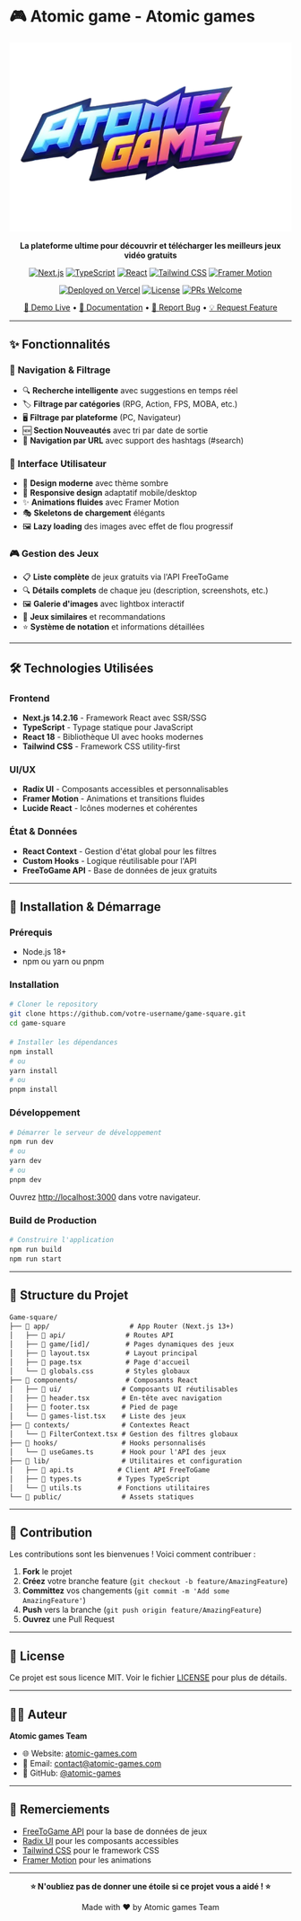 # 🎮 Atomic game - Atomic games

<div align="center">

![Atomic game Logo](public/atomic_games.png)

**La plateforme ultime pour découvrir et télécharger les meilleurs jeux vidéo gratuits**

[![Next.js](https://img.shields.io/badge/Next.js-14.2.16-black?style=for-the-badge&logo=next.js)](https://nextjs.org/)
[![TypeScript](https://img.shields.io/badge/TypeScript-5.0-blue?style=for-the-badge&logo=typescript)](https://www.typescriptlang.org/)
[![React](https://img.shields.io/badge/React-18-61DAFB?style=for-the-badge&logo=react)](https://reactjs.org/)
[![Tailwind CSS](https://img.shields.io/badge/Tailwind_CSS-3.4-38B2AC?style=for-the-badge&logo=tailwind-css)](https://tailwindcss.com/)
[![Framer Motion](https://img.shields.io/badge/Framer_Motion-11.0-FF0055?style=for-the-badge&logo=framer)](https://www.framer.com/motion/)

[![Deployed on Vercel](https://img.shields.io/badge/Deployed%20on-Vercel-black?style=for-the-badge&logo=vercel)](https://vercel.com/)
[![License](https://img.shields.io/badge/License-MIT-green?style=for-the-badge)](LICENSE)
[![PRs Welcome](https://img.shields.io/badge/PRs-welcome-brightgreen?style=for-the-badge)](CONTRIBUTING.md)

[🚀 Demo Live](#) • [📖 Documentation](#) • [🐛 Report Bug](#) • [💡 Request Feature](#)

</div>

---

## ✨ Fonctionnalités

### 🎯 **Navigation & Filtrage**
- 🔍 **Recherche intelligente** avec suggestions en temps réel
- 🏷️ **Filtrage par catégories** (RPG, Action, FPS, MOBA, etc.)
- 🖥️ **Filtrage par plateforme** (PC, Navigateur)
- 🆕 **Section Nouveautés** avec tri par date de sortie
- 🔗 **Navigation par URL** avec support des hashtags (#search)

### 🎨 **Interface Utilisateur**
- 🌙 **Design moderne** avec thème sombre
- 📱 **Responsive design** adaptatif mobile/desktop
- ✨ **Animations fluides** avec Framer Motion
- 🎭 **Skeletons de chargement** élégants
- 🖼️ **Lazy loading** des images avec effet de flou progressif

### 🎮 **Gestion des Jeux**
- 📋 **Liste complète** de jeux gratuits via l'API FreeToGame
- 🔍 **Détails complets** de chaque jeu (description, screenshots, etc.)
- 🖼️ **Galerie d'images** avec lightbox interactif
- 🎯 **Jeux similaires** et recommandations
- ⭐ **Système de notation** et informations détaillées

---

## 🛠️ Technologies Utilisées

### **Frontend**
- **Next.js 14.2.16** - Framework React avec SSR/SSG
- **TypeScript** - Typage statique pour JavaScript
- **React 18** - Bibliothèque UI avec hooks modernes
- **Tailwind CSS** - Framework CSS utility-first

### **UI/UX**
- **Radix UI** - Composants accessibles et personnalisables
- **Framer Motion** - Animations et transitions fluides
- **Lucide React** - Icônes modernes et cohérentes

### **État & Données**
- **React Context** - Gestion d'état global pour les filtres
- **Custom Hooks** - Logique réutilisable pour l'API
- **FreeToGame API** - Base de données de jeux gratuits

---

## 🚀 Installation & Démarrage

### **Prérequis**
- Node.js 18+ 
- npm ou yarn ou pnpm

### **Installation**

```bash
# Cloner le repository
git clone https://github.com/votre-username/game-square.git
cd game-square

# Installer les dépendances
npm install
# ou
yarn install
# ou
pnpm install
```

### **Développement**

```bash
# Démarrer le serveur de développement
npm run dev
# ou
yarn dev
# ou
pnpm dev
```

Ouvrez [http://localhost:3000](http://localhost:3000) dans votre navigateur.

### **Build de Production**

```bash
# Construire l'application
npm run build
npm run start
```

---

## 📁 Structure du Projet

```
Game-square/
├── 📁 app/                    # App Router (Next.js 13+)
│   ├── 📁 api/               # Routes API
│   ├── 📁 game/[id]/         # Pages dynamiques des jeux
│   ├── 📄 layout.tsx         # Layout principal
│   ├── 📄 page.tsx           # Page d'accueil
│   └── 📄 globals.css        # Styles globaux
├── 📁 components/            # Composants React
│   ├── 📁 ui/               # Composants UI réutilisables
│   ├── 📄 header.tsx        # En-tête avec navigation
│   ├── 📄 footer.tsx        # Pied de page
│   └── 📄 games-list.tsx    # Liste des jeux
├── 📁 contexts/             # Contextes React
│   └── 📄 FilterContext.tsx # Gestion des filtres globaux
├── 📁 hooks/                # Hooks personnalisés
│   └── 📄 useGames.ts       # Hook pour l'API des jeux
├── 📁 lib/                  # Utilitaires et configuration
│   ├── 📄 api.ts           # Client API FreeToGame
│   ├── 📄 types.ts         # Types TypeScript
│   └── 📄 utils.ts         # Fonctions utilitaires
└── 📁 public/               # Assets statiques
```

---

## 🤝 Contribution

Les contributions sont les bienvenues ! Voici comment contribuer :

1. **Fork** le projet
2. **Créez** votre branche feature (`git checkout -b feature/AmazingFeature`)
3. **Committez** vos changements (`git commit -m 'Add some AmazingFeature'`)
4. **Push** vers la branche (`git push origin feature/AmazingFeature`)
5. **Ouvrez** une Pull Request

---

## 📄 License

Ce projet est sous licence MIT. Voir le fichier [LICENSE](LICENSE) pour plus de détails.

---

## 👨‍💻 Auteur

**Atomic games Team**

- 🌐 Website: [atomic-games.com](#)
- 📧 Email: contact@atomic-games.com
- 🐙 GitHub: [@atomic-games](#)

---

## 🙏 Remerciements

- [FreeToGame API](https://www.freetogame.com/api-doc) pour la base de données de jeux
- [Radix UI](https://www.radix-ui.com/) pour les composants accessibles
- [Tailwind CSS](https://tailwindcss.com/) pour le framework CSS
- [Framer Motion](https://www.framer.com/motion/) pour les animations

---

<div align="center">

**⭐ N'oubliez pas de donner une étoile si ce projet vous a aidé ! ⭐**

Made with ❤️ by Atomic games Team

</div>